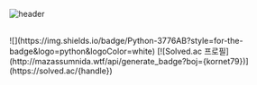 
![header](https://capsule-render.vercel.app/api?type=rounded&color=gradient&text=%20asdf%20&height=300&fontSize=100&textBg=true)

 <br>
![](https://img.shields.io/badge/Python-3776AB?style=for-the-badge&logo=python&logoColor=white)
[![Solved.ac
프로필](http://mazassumnida.wtf/api/generate_badge?boj={kornet79})](https://solved.ac/{handle})
